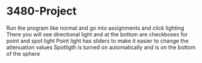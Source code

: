 # 3480-Project

Run the program like normal and go into assignments and click lighting
There you will see directional light and at the bottom are checkboxes for point and spot light
Point light has sliders to make it easier to change the attenuation values
Spotligth is turned on automatically and is on the bottom of the sphere
